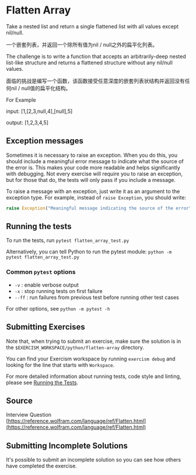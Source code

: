 # Flatten Array

Take a nested list and return a single flattened list with all values except nil/null.

一个嵌套列表，并返回一个除所有值为nil / null之外的扁平化列表。

The challenge is to write a function that accepts an arbitrarily-deep nested list-like structure and returns a flattened structure without any nil/null values.

面临的挑战是编写一个函数，该函数接受任意深度的嵌套列表状结构并返回没有任何nil / null值的扁平化结构。

For Example

input: [1,[2,3,null,4],[null],5]

output: [1,2,3,4,5]


## Exception messages

Sometimes it is necessary to raise an exception. When you do this, you should include a meaningful error message to
indicate what the source of the error is. This makes your code more readable and helps significantly with debugging. Not
every exercise will require you to raise an exception, but for those that do, the tests will only pass if you include
a message.

To raise a message with an exception, just write it as an argument to the exception type. For example, instead of
`raise Exception`, you should write:

```python
raise Exception("Meaningful message indicating the source of the error")
```

## Running the tests

To run the tests, run `pytest flatten_array_test.py`

Alternatively, you can tell Python to run the pytest module:
`python -m pytest flatten_array_test.py`

### Common `pytest` options

- `-v` : enable verbose output
- `-x` : stop running tests on first failure
- `--ff` : run failures from previous test before running other test cases

For other options, see `python -m pytest -h`

## Submitting Exercises

Note that, when trying to submit an exercise, make sure the solution is in the `$EXERCISM_WORKSPACE/python/flatten-array` directory.

You can find your Exercism workspace by running `exercism debug` and looking for the line that starts with `Workspace`.

For more detailed information about running tests, code style and linting,
please see [Running the Tests](http://exercism.io/tracks/python/tests).

## Source

Interview Question [https://reference.wolfram.com/language/ref/Flatten.html](https://reference.wolfram.com/language/ref/Flatten.html)

## Submitting Incomplete Solutions

It's possible to submit an incomplete solution so you can see how others have completed the exercise.

